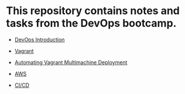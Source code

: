 # This repository contains notes and tasks from the DevOps bootcamp.

- [DevOps Introduction](https://github.com/jaydeegbobeh/Devops-Bootcamp/tree/main/DevOps%20Intro)

- [Vagrant](https://github.com/jaydeegbobeh/Devops-Bootcamp/tree/main/Vagrant)

- [Automating Vagrant Multimachine Deployment](https://github.com/jaydeegbobeh/Devops-Bootcamp/tree/main/Automate_Vagrant_App)

- [AWS](https://github.com/jaydeegbobeh/Devops-Bootcamp/tree/main/AWS)
- [CI/CD]()